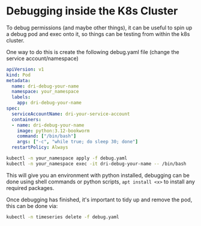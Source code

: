 # Debugging inside the K8s Cluster

To debug permissions (and maybe other things), it can be useful to spin up a debug pod and exec onto it, so things can be testing from within the k8s cluster.

One way to do this is create the following debug.yaml file (change the service account/namespace)

```yaml
apiVersion: v1
kind: Pod
metadata:
  name: dri-debug-your-name
  namespace: your_namespace
  labels:
    app: dri-debug-your-name
spec:
  serviceAccountName: dri-your-service-account
  containers:
  - name: dri-debug-your-name
    image: python:3.12-bookworm
    command: ["/bin/bash"]
    args: ["-c", "while true; do sleep 30; done"]
  restartPolicy: Always
```

```bash
kubectl -n your_namespace apply -f debug.yaml
kubectl -n your_namespace exec -it dri-debug-your-name -- /bin/bash
```

This will give you an environment with python installed, debugging can be done using shell commands or python scripts, `apt install <x>` to install any required packages.


Once debugging has finished, it's important to tidy up and remove the pod, this can be done via:
```bash
kubectl -n timeseries delete -f debug.yaml
```
